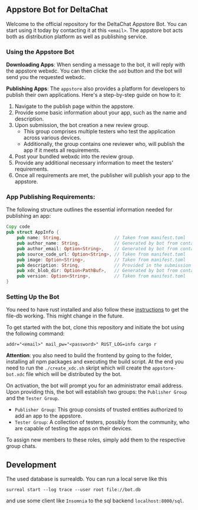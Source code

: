 ## Appstore Bot for DeltaChat
Welcome to the official repository for the DeltaChat Appstore Bot. You can start using it today by contacting it at this `<email>`. The appstore bot acts both as distribution platform as well as publishing service.

### Using the Appstore Bot
**Downloading Apps**: When sending a message to the bot, it will reply with the appstore webxdc. You can then clicke the `add` button and the bot will send you the requested webxdc.

**Publishing Apps**: The `appstore` also provides a platform for developers to publish their own applications. Here's a step-by-step guide on how to it:

1. Navigate to the publish page within the appstore.
2. Provide some basic information about your app, such as the name and description.
3. Upon submission, the bot creation a new review group.
   - This group comprises multiple testers who test the application across various devices.
   - Additionally, the group contains one reviewer who, will publish the app if it meets all requirements.
4. Post your bundled webxdc into the review group.
5. Provide any additional necessary information to meet the testers' requirements.
6. Once all requirements are met, the publisher will publish your app to the appstore.

### App Publishing Requirements:
The following structure outlines the essential information needed for publishing an app:

```rust
Copy code
pub struct AppInfo {
    pub name: String,                    // Taken from manifest.toml
    pub author_name: String,             // Generated by bot from contact
    pub author_email: Option<String>,    // Generated by bot from contact
    pub source_code_url: Option<String>, // Taken from manifest.toml
    pub image: Option<String>,           // Taken from manifest.toml
    pub description: String,             // Provided in the submission form
    pub xdc_blob_dir: Option<PathBuf>,   // Generated by bot from contact
    pub version: Option<String>,         // Taken from manifest.toml
}
```

### Setting Up the Bot
You need to have rust installed and also follow these [instructions](https://docs.rs/surrealdb/1.0.0-beta.9+20230402/surrealdb/engine/local/index.html) to get the file-db working. This might change in the future.

To get started with the bot, clone this repository and initiate the bot using the following command:
```
addr="<email>" mail_pw="<password>" RUST_LOG=info cargo r
```

**Attention**: you also need to build the frontend by going to the folder, installing all npm packages and executing the build script. At the end you need to run the `./create_xdc.sh` skript which will create the `appstore-bot.xdc` file which will be distributed by the bot.

On activation, the bot will prompt you for an administrator email address. Upon providing this, the bot will establish two groups: the `Publisher Group` and the `Tester Group`.

- `Publisher Group`: This group consists of trusted entities authorized to add an app to the appstore.
- `Tester Group`: A collection of testers, possibly from the community, who are capable of testing the apps on their devices.

To assign new members to these roles, simply add them to the respective group chats.

## Development

The used database is surrealdb. You can run a local serve like this 
```
surreal start --log trace --user root file://bot.db
```
and use some client like `Insomnia` to the sql backend `localhost:8000/sql`.
